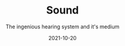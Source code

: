 ---
title: Sound
subtitle: The ingenious hearing system and it's medium
tags: theory
list: sound
cover: theory/waves.jpg
date: 2021-10-20
---